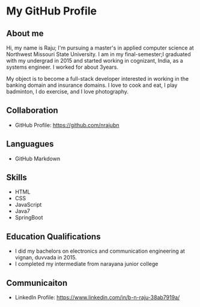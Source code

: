 # My GitHub Profile

## About me

Hi, my name is Raju; I'm pursuing a master's in applied computer science at Northwest Missouri State University. I am in my final-semester;I graduated with my undergrad in 2015 and started working in cognizant, India, as a systems engineer. I worked for about 3years.

My object is to become a full-stack developer interested in working in the banking domain and insurance domains. I love to cook and eat, I play badminton, I do exercise, and I love photography.


## Collaboration
- GitHub Profile: https://github.com/nrajubn 

## Languagues
- GitHub Markdown

## Skills
- HTML
- CSS
- JavaScript
- Java7 
- SpringBoot

## Education Qualifications
- I did my bachelors on electronics and communication engineering at vignan, duvvada in 2015.
- I completed my intermediate from narayana junior college

## Communicaiton
- LinkedIn Profile: https://www.linkedin.com/in/b-n-raju-38ab7919a/ 




